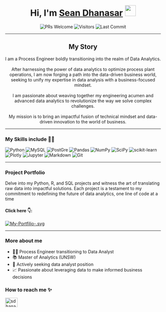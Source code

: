 <h1 align="center"><strong>Hi, I'm <a href="https://github.com/seandhan">Sean Dhanasar</a></strong>
    <img src="https://raw.githubusercontent.com/syedareehaquasar/syedareehaquasar/master/gifs/Hi.gif" height="35px" width="35px"></h1>

    
<p align="center">
    <img alt="PRs Welcome" src="https://img.shields.io/badge/PRs-welcome-brightgreen.svg?style=flat&logo=github)](https://github.com/seandhan")>
    <img alt="Visitors" src="https://komarev.com/ghpvc/?username=seandhan&style=flat&labelColor=black&logo=github&label=PROFILE+VIEWS&color=29bf12">
    <img alt="Last Commit" src="https://img.shields.io/github/last-commit/seandhan/seandhan?logo=markdown&label=LAST+UPDATE&color=29bf12&style=flat">
</p>

---

<h2 align="center"> My Story </h2>

<p align="center">I am a Process Engineer boldly transitioning into the realm of Data Analytics. <br><br> After harnessing the power of data analytics to optimize process plant operations, I am now forging a path into the data-driven business world, seeking to unify my expertise in data analysis with a business-focused mindset. <br><br> I am passionate about weaving together my engineering acumen and advanced data analytics to revolutionize the way we solve complex challenges.<br><br> My mission is to bring an impactful fusion of technical mindset and data-driven innovation to the world of business.</p>

---

<h3>My Skills include 👨‍💻</h3>

![Python](https://img.shields.io/badge/python-%2314354C.svg?style=for-the-badge&logo=python&logoColor=white)
![MySQL](https://img.shields.io/badge/MySQL-00000F?style=for-the-badge&logo=mysql&logoColor=white)
![PostGre](https://img.shields.io/badge/postgres-%23316192.svg?style=for-the-badge&logo=postgresql&logoColor=white)
![Pandas](https://img.shields.io/badge/pandas-%23150458.svg?style=for-the-badge&logo=pandas&logoColor=white)
![NumPy](https://img.shields.io/badge/numpy-%23013243.svg?style=for-the-badge&logo=numpy&logoColor=white)
![SciPy](https://img.shields.io/badge/SciPy-%230C55A5.svg?style=for-the-badge&logo=scipy&logoColor=%white)
![scikit-learn](https://img.shields.io/badge/scikit--learn-%23F7931E.svg?style=for-the-badge&logo=scikit-learn&logoColor=white)
![Plotly](https://img.shields.io/badge/Plotly-239120?style=for-the-badge&logo=plotly&logoColor=white)
![Jupyter](https://img.shields.io/badge/Jupyter-F37626.svg?&style=for-the-badge&logo=Jupyter&logoColor=white)
![Markdown](https://img.shields.io/badge/markdown-%23000000.svg?style=for-the-badge&logo=markdown&logoColor=white)
![Git](https://img.shields.io/badge/git%20-%23F05033.svg?&style=for-the-badge&logo=git&logoColor=white)

---

<h3>Project Portfolio</h3>
Delve into my Python, R, and SQL projects and witness the art of translating raw data into impactful solutions. Each project is a testament to my commitment to redefining the future of data analytics, one line of code at a time

#### Click here 👇:

[![My-Portfilio-.svg](https://github.com/seandhan/test1/blob/main/My-Portfolio-.svg)](https://github.com/seandhan/My-Portfolio)




---

<h3>More about me</h3>

- 👨‍💻 Process Engineer transitioning to Data Analyst
- 📚 Master of Analytics (UNSW)
- 💼 Actively seeking data analyst position
- 📈 Passionate about leveraging data to make informed business decisions


<h3 align="left">How to reach me ✨</h3>
<p align="left">
<a href="https://linkedin.com/in/sdhanasar" target="blank"><img align="center" src="https://raw.githubusercontent.com/rahuldkjain/github-profile-readme-generator/master/src/images/icons/Social/linked-in-alt.svg" alt="sdhanasar" height="30" width="40" /></a>
